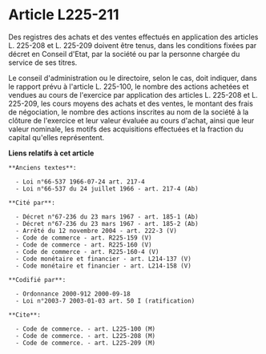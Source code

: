# Article L225-211

Des registres des achats et des ventes effectués en application des articles L. 225-208 et L. 225-209 doivent être tenus,
dans les conditions fixées par décret en Conseil d'Etat, par la société ou par la personne chargée du service de ses titres.

Le conseil d'administration ou le directoire, selon le cas, doit indiquer, dans le rapport prévu à l'article L. 225-100, le
nombre des actions achetées et vendues au cours de l'exercice par application des articles L. 225-208 et L. 225-209, les
cours moyens des achats et des ventes, le montant des frais de négociation, le nombre des actions inscrites au nom de la
société à la clôture de l'exercice et leur valeur évaluée au cours d'achat, ainsi que leur valeur nominale, les motifs des
acquisitions effectuées et la fraction du capital qu'elles représentent.

**Liens relatifs à cet article**

	**Anciens textes**:

	  - Loi n°66-537 1966-07-24 art. 217-4
	  - Loi n°66-537 du 24 juillet 1966 - art. 217-4 (Ab)

	**Cité par**:

	  - Décret n°67-236 du 23 mars 1967 - art. 185-1 (Ab)
	  - Décret n°67-236 du 23 mars 1967 - art. 185-2 (Ab)
	  - Arrêté du 12 novembre 2004 - art. 222-3 (V)
	  - Code de commerce - art. R225-159 (V)
	  - Code de commerce - art. R225-160 (V)
	  - Code de commerce - art. R225-160-4 (V)
	  - Code monétaire et financier - art. L214-137 (V)
	  - Code monétaire et financier - art. L214-158 (V)

	**Codifié par**:

	  - Ordonnance 2000-912 2000-09-18
	  - Loi n°2003-7 2003-01-03 art. 50 I (ratification)

	**Cite**:

	  - Code de commerce. - art. L225-100 (M)
	  - Code de commerce. - art. L225-208 (M)
	  - Code de commerce. - art. L225-209 (M)
